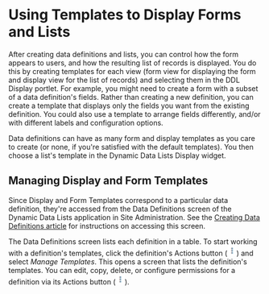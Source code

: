 # Using Templates to Display Forms and Lists [](id=using-templates-to-display-forms-and-lists)

After creating data definitions and lists, you can control how the form appears
to users, and how the resulting list of records is displayed. You do this by
creating templates for each view (form view for displaying the form and display
view for the list of records) and selecting them in the DDL Display portlet. For
example, you might need to create a form with a subset of a data definition's
fields. Rather than creating a new definition, you can create a template that
displays only the fields you want from the existing definition. You could also
use a template to arrange fields differently, and/or with different labels and
configuration options. 

Data definitions can have as many form and display templates as you care to
create (or none, if you're satisfied with the default templates). You then 
choose a list's template in the Dynamic Data Lists Display widget. 

## Managing Display and Form Templates [](id=managing-display-and-form-templates)

Since Display and Form Templates correspond to a particular data definition,
they're accessed from the Data Definitions screen of the Dynamic Data Lists
application in Site Administration. See the 
[Creating Data Definitions article](/discover/portal/-/knowledge_base/7-1/creating-data-definitions) 
for instructions on accessing this screen. 

The Data Definitions screen lists each definition in a table. To start working 
with a definition's templates, click the definition's Actions button 
(![Actions](../../../images/icon-actions.png)) 
and select *Manage Templates*. This opens a screen that lists the definition's 
templates. You can edit, copy, delete, or configure permissions for a 
definition via its Actions button 
(![Actions](../../../images/icon-actions.png)). 

